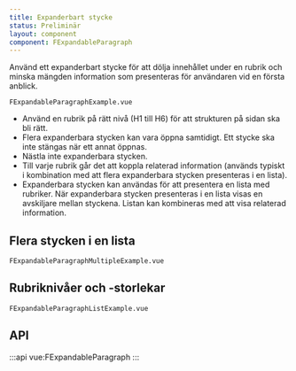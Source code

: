 ```yaml
---
title: Expanderbart stycke
status: Preliminär
layout: component
component: FExpandableParagraph
---
```


Använd ett expanderbart stycke för att dölja innehållet under en rubrik och minska mängden information som presenteras för användaren vid en första anblick.

```import
FExpandableParagraphExample.vue
```

- Använd en rubrik på rätt nivå (H1 till H6) för att strukturen på sidan ska bli rätt.
- Flera expanderbara stycken kan vara öppna samtidigt. Ett stycke ska inte stängas när ett annat öppnas.
- Nästla inte expanderbara stycken.
- Till varje rubrik går det att koppla relaterad information (används typiskt i kombination med att flera expanderbara stycken presenteras i en lista).
- Expanderbara stycken kan användas för att presentera en lista med rubriker. När expanderbara stycken presenteras i en lista visas en avskiljare mellan styckena. Listan kan kombineras med att visa relaterad information.

## Flera stycken i en lista

```import
FExpandableParagraphMultipleExample.vue
```

## Rubriknivåer och -storlekar

```import
FExpandableParagraphListExample.vue
```

## API

:::api
vue:FExpandableParagraph
:::
